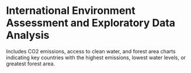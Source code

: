 # International Environment Assessment and Exploratory Data Analysis
Includes CO2 emissions, access to clean water, and forest area charts indicating key countries with the highest emissions, lowest water levels, or greatest forest area.
